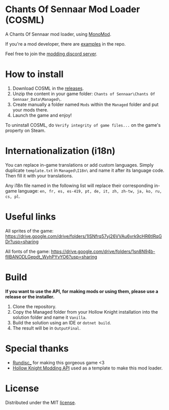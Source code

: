**C**hants **O**f **S**ennaar **M**od **L**oader (COSML)
=========================

A Chants Of Sennaar mod loader, using [MonoMod](https://github.com/MonoMod/MonoMod).

If you're a mod developer, there are [examples](https://github.com/COS-Modding/COSML/tree/main/Examples) in the repo.

Feel free to join the [modding discord server](https://discord.com/invite/cPsYmn7pdj).

How to install
=======
1. Download COSML in the [releases](https://github.com/COS-Modding/COSML/releases/latest).
2. Unzip the content in your game folder: `Chants of Sennaar\Chants Of Sennaar_Data\Managed\`.
3. Create manually a folder named `Mods` within the `Managed` folder and put your mods there.
4. Launch the game and enjoy!

To uninstall COSML, do `Verify integrity of game files...` on the game's property on Steam.

Internationalization (i18n)
=======
You can replace in-game translations or add custom languages. Simply duplicate `template.txt` in `Managed\I18n\` and name it after its language code. Then fill it with your translations.

Any i18n file named in the following list will replace their corresponding in-game language: `en, fr, es, es-419, pt, de, it, zh, zh-tw, ja, ko, ru, cs, pl`.

Useful links
=======
All sprites of the game: https://drive.google.com/drive/folders/1ISNfrq57yj26VVAu6vrk9cHR6tlRqGDr?usp=sharing

All fonts of the game: https://drive.google.com/drive/folders/1sn8N94b-fIlBANODLGepdt_WyhPYvYO6?usp=sharing

Build
=======

**If you want to use the API, for making mods or using them, please use a release or the installer.**

1. Clone the repository.
2. Copy the Managed folder from your Hollow Knight installation into the solution folder and name it `Vanilla`.
3. Build the solution using an IDE or `dotnet build`.
4. The result will be in `OutputFinal`.

Special thanks
=======
- [Rundisc_](https://www.rundisc.io/chants-of-sennaar/) for making this gorgeous game <3
- [Hollow Knight Modding API](https://github.com/hk-modding/api) used as a template to make this mod loader.

License
=======
Distributed under the MIT [license](https://github.com/COS-Modding/COSML/blob/main/LICENSE).
